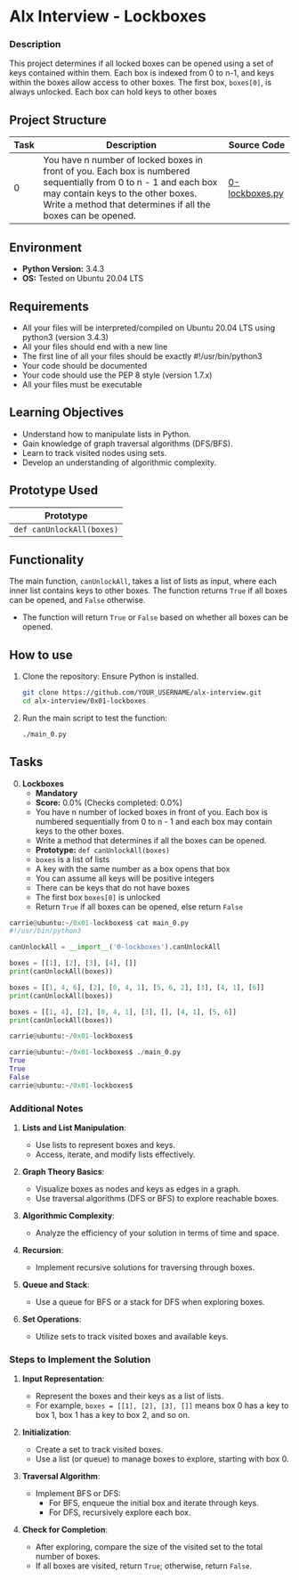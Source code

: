 # Alx Interview - Lockboxes

### Description

This project determines if all locked boxes can be opened using a set of keys contained within them. Each box is indexed from 0 to n-1, and keys within the boxes allow access to other boxes. The first box, `boxes[0]`, is always unlocked. Each box can hold keys to other boxes

## Project Structure

| Task | Description | Source Code |
|------|-------------|-------------|
| 0    | You have n number of locked boxes in front of you. Each box is numbered sequentially from 0 to n - 1 and each box may contain keys to the other boxes. Write a method that determines if all the boxes can be opened. | [0-lockboxes.py](0-lockboxes.py) |

## Environment
- **Python Version:** 3.4.3
- **OS:** Tested on Ubuntu 20.04 LTS

## Requirements
- All your files will be interpreted/compiled on Ubuntu 20.04 LTS using python3 (version 3.4.3)
- All your files should end with a new line
- The first line of all your files should be exactly #!/usr/bin/python3
- Your code should be documented
- Your code should use the PEP 8 style (version 1.7.x)
- All your files must be executable

## Learning Objectives
- Understand how to manipulate lists in Python.
- Gain knowledge of graph traversal algorithms (DFS/BFS).
- Learn to track visited nodes using sets.
- Develop an understanding of algorithmic complexity.

## Prototype Used

| Prototype                     |
|-------------------------------|
| `def canUnlockAll(boxes)`     |

## Functionality
The main function, `canUnlockAll`, takes a list of lists as input, where each inner list contains keys to other boxes. The function returns `True` if all boxes can be opened, and `False` otherwise.
- The function will return `True` or `False` based on whether all boxes can be opened.

## How to use
1. Clone the repository: Ensure Python is installed.
   ```bash
   git clone https://github.com/YOUR_USERNAME/alx-interview.git
   cd alx-interview/0x01-lockboxes
   ```
2. Run the main script to test the function:
   ```bash
   ./main_0.py
   ```

## Tasks

0. **Lockboxes**
   - **Mandatory**
   - **Score:** 0.0% (Checks completed: 0.0%)
   - You have n number of locked boxes in front of you. Each box is numbered sequentially from 0 to n - 1 and each box may contain keys to the other boxes.
   - Write a method that determines if all the boxes can be opened.
   - **Prototype:** `def canUnlockAll(boxes)`
   - `boxes` is a list of lists
   - A key with the same number as a box opens that box
   - You can assume all keys will be positive integers
   - There can be keys that do not have boxes
   - The first box `boxes[0]` is unlocked
   - Return `True` if all boxes can be opened, else return `False`
```python
carrie@ubuntu:~/0x01-lockboxes$ cat main_0.py
#!/usr/bin/python3

canUnlockAll = __import__('0-lockboxes').canUnlockAll

boxes = [[1], [2], [3], [4], []]
print(canUnlockAll(boxes))

boxes = [[1, 4, 6], [2], [0, 4, 1], [5, 6, 2], [3], [4, 1], [6]]
print(canUnlockAll(boxes))

boxes = [[1, 4], [2], [0, 4, 1], [3], [], [4, 1], [5, 6]]
print(canUnlockAll(boxes))

carrie@ubuntu:~/0x01-lockboxes$
```

```python
carrie@ubuntu:~/0x01-lockboxes$ ./main_0.py
True
True
False
carrie@ubuntu:~/0x01-lockboxes$
```

### Additional Notes

1. **Lists and List Manipulation**:
   - Use lists to represent boxes and keys.
   - Access, iterate, and modify lists effectively.

2. **Graph Theory Basics**:
   - Visualize boxes as nodes and keys as edges in a graph.
   - Use traversal algorithms (DFS or BFS) to explore reachable boxes.

3. **Algorithmic Complexity**:
   - Analyze the efficiency of your solution in terms of time and space.

4. **Recursion**:
   - Implement recursive solutions for traversing through boxes.

5. **Queue and Stack**:
   - Use a queue for BFS or a stack for DFS when exploring boxes.

6. **Set Operations**:
   - Utilize sets to track visited boxes and available keys.

### Steps to Implement the Solution

1. **Input Representation**:
   - Represent the boxes and their keys as a list of lists.
   - For example, `boxes = [[1], [2], [3], []]` means box 0 has a key to box 1, box 1 has a key to box 2, and so on.

2. **Initialization**:
   - Create a set to track visited boxes.
   - Use a list (or queue) to manage boxes to explore, starting with box 0.

3. **Traversal Algorithm**:
   - Implement BFS or DFS:
     - For BFS, enqueue the initial box and iterate through keys.
     - For DFS, recursively explore each box.

4. **Check for Completion**:
   - After exploring, compare the size of the visited set to the total number of boxes.
   - If all boxes are visited, return `True`; otherwise, return `False`.
